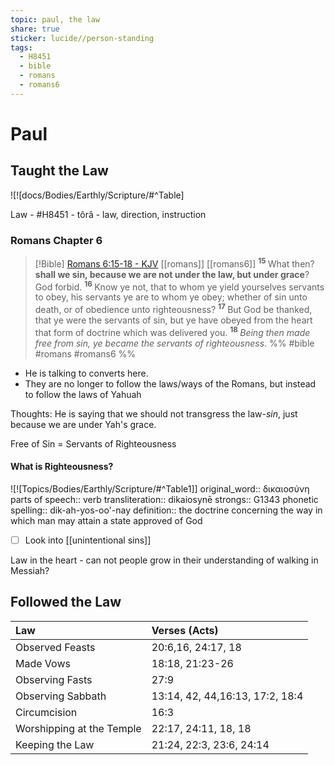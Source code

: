 ```yaml
---
topic: paul, the law
share: true
sticker: lucide//person-standing
tags:
  - H8451
  - bible
  - romans
  - romans6
---
```



# Paul




## Taught the Law

![![docs/Bodies/Earthly/Scripture/#^Table]


Law - #H8451 - tôrâ - law, direction, instruction
### Romans Chapter 6
> [!Bible] [Romans 6:15-18 - KJV](https://bible-api.com/Romans+6:15-18?translation=kjv) [[romans]] [[romans6]]
>  <sup> **15** </sup>What then? **shall we sin, because we are not under the law, but under grace**? God forbid. <sup> **16** </sup>Know ye not, that to whom ye yield yourselves servants to obey, his servants ye are to whom ye obey; whether of sin unto death, or of obedience unto righteousness? <sup> **17** </sup>But God be thanked, that ye were the servants of sin, but ye have obeyed from the heart that form of doctrine which was delivered you. <sup> **18** </sup>*Being then made free from sin, ye became the servants of righteousness*.
 %% #bible #romans #romans6 %%

- He is talking to converts here.
- They are no longer to follow the laws/ways of the Romans, but instead to follow the laws of Yahuah

Thoughts: He is saying that we should not transgress the law-*sin*, just because we are under Yah's grace.

Free of Sin = Servants of Righteousness

#### What is Righteousness?

![![Topics/Bodies/Earthly/Scripture/#^Table1]]
original_word:: δικαιοσύνη
parts of speech:: verb
transliteration:: dikaiosynē
strongs:: G1343
phonetic spelling:: dik-ah-yos-oo'-nay
definition:: the doctrine concerning the way in which man may attain a state approved of God

- [ ] Look into [[unintentional sins]]

Law in the heart - can not people grow in their understanding of walking in Messiah?



## Followed the Law


| Law                       | Verses (Acts)                   |
|:--------------------------|:--------------------------------|
| Observed Feasts           |              20:6,16, 24:17, 18 |
| Made Vows                 |                 18:18, 21:23-26 |
| Observing Fasts           |                            27:9 |
| Observing Sabbath         | 13:14, 42, 44,16:13, 17:2, 18:4 |
| Circumcision              |                            16:3 |
| Worshipping at the Temple |            22:17, 24:11, 18, 18 |
| Keeping the Law           |        21:24, 22:3, 23:6, 24:14 |  
